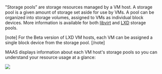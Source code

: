 <!-- deb-2-7-cli
||2.7|2.8|2.9|
|-----:|:-----:|:-----:|:-----:|
|Snap|[CLI](vm-host-storage-pools-snap-2-7-cli/3222) ~ [UI](vm-host-storage-pools-snap-2-7-ui/3223)|[CLI](vm-host-storage-pools-snap-2-8-cli/3224) ~ [UI](vm-host-storage-pools-snap-2-8-ui/3225)|[CLI](vm-host-storage-pools-snap-2-9-cli/3226) ~ [UI](vm-host-storage-pools-snap-2-9-ui/3227)|
|Packages|**CLI** ~ [UI](vm-host-storage-pools-deb-2-7-ui/3229)|[CLI](vm-host-storage-pools-deb-2-8-cli/3230) ~ [UI](vm-host-storage-pools-deb-2-8-ui/3231)|[CLI](vm-host-storage-pools-deb-2-9-cli/3232) ~ [UI](vm-host-storage-pools-deb-2-9-ui/3233)|
 deb-2-7-cli -->

<!-- deb-2-7-ui
||2.7|2.8|2.9|
|-----:|:-----:|:-----:|:-----:|
|Snap|[CLI](vm-host-storage-pools-snap-2-7-cli/3222) ~ [UI](vm-host-storage-pools-snap-2-7-ui/3223)|[CLI](vm-host-storage-pools-snap-2-8-cli/3224) ~ [UI](vm-host-storage-pools-snap-2-8-ui/3225)|[CLI](vm-host-storage-pools-snap-2-9-cli/3226) ~ [UI](vm-host-storage-pools-snap-2-9-ui/3227)|
|Packages|[CLI](vm-host-storage-pools-deb-2-7-cli/3228) ~ |**UI**|[CLI](vm-host-storage-pools-deb-2-8-cli/3230) ~ [UI](vm-host-storage-pools-deb-2-8-ui/3231)|[CLI](vm-host-storage-pools-deb-2-9-cli/3232) ~ [UI](vm-host-storage-pools-deb-2-9-ui/3233)|
 deb-2-7-ui -->

<!-- deb-2-8-cli
||2.7|2.8|2.9|
|-----:|:-----:|:-----:|:-----:|
|Snap|[CLI](vm-host-storage-pools-snap-2-7-cli/3222) ~ [UI](vm-host-storage-pools-snap-2-7-ui/3223)|[CLI](vm-host-storage-pools-snap-2-8-cli/3224) ~ [UI](vm-host-storage-pools-snap-2-8-ui/3225)|[CLI](vm-host-storage-pools-snap-2-9-cli/3226) ~ [UI](vm-host-storage-pools-snap-2-9-ui/3227)|
|Packages|[CLI](vm-host-storage-pools-deb-2-7-cli/3228) ~ [UI](vm-host-storage-pools-deb-2-7-ui/3229)||**CLI** ~ [UI](vm-host-storage-pools-deb-2-8-ui/3231)|[CLI](vm-host-storage-pools-deb-2-9-cli/3232) ~ [UI](vm-host-storage-pools-deb-2-9-ui/3233)|
 deb-2-8-cli -->

<!-- deb-2-8-ui
||2.7|2.8|2.9|
|-----:|:-----:|:-----:|:-----:|
|Snap|[CLI](vm-host-storage-pools-snap-2-7-cli/3222) ~ [UI](vm-host-storage-pools-snap-2-7-ui/3223)|[CLI](vm-host-storage-pools-snap-2-8-cli/3224) ~ [UI](vm-host-storage-pools-snap-2-8-ui/3225)|[CLI](vm-host-storage-pools-snap-2-9-cli/3226) ~ [UI](vm-host-storage-pools-snap-2-9-ui/3227)|
|Packages|[CLI](vm-host-storage-pools-deb-2-7-cli/3228) ~ [UI](vm-host-storage-pools-deb-2-7-ui/3229)|[CLI](vm-host-storage-pools-deb-2-8-cli/3230) ~ |**UI**|[CLI](vm-host-storage-pools-deb-2-9-cli/3232) ~ [UI](vm-host-storage-pools-deb-2-9-ui/3233)|
 deb-2-8-ui -->

<!-- deb-2-9-cli
||2.7|2.8|2.9|
|-----:|:-----:|:-----:|:-----:|
|Snap|[CLI](vm-host-storage-pools-snap-2-7-cli/3222) ~ [UI](vm-host-storage-pools-snap-2-7-ui/3223)|[CLI](vm-host-storage-pools-snap-2-8-cli/3224) ~ [UI](vm-host-storage-pools-snap-2-8-ui/3225)|[CLI](vm-host-storage-pools-snap-2-9-cli/3226) ~ [UI](vm-host-storage-pools-snap-2-9-ui/3227)|
|Packages|[CLI](vm-host-storage-pools-deb-2-7-cli/3228) ~ [UI](vm-host-storage-pools-deb-2-7-ui/3229)|[CLI](vm-host-storage-pools-deb-2-8-cli/3230) ~ [UI](vm-host-storage-pools-deb-2-8-ui/3231)||**CLI** ~ [UI](vm-host-storage-pools-deb-2-9-ui/3233)|
 deb-2-9-cli -->

<!-- deb-2-9-ui
||2.7|2.8|2.9|
|-----:|:-----:|:-----:|:-----:|
|Snap|[CLI](vm-host-storage-pools-snap-2-7-cli/3222) ~ [UI](vm-host-storage-pools-snap-2-7-ui/3223)|[CLI](vm-host-storage-pools-snap-2-8-cli/3224) ~ [UI](vm-host-storage-pools-snap-2-8-ui/3225)|[CLI](vm-host-storage-pools-snap-2-9-cli/3226) ~ [UI](vm-host-storage-pools-snap-2-9-ui/3227)|
|Packages|[CLI](vm-host-storage-pools-deb-2-7-cli/3228) ~ [UI](vm-host-storage-pools-deb-2-7-ui/3229)|[CLI](vm-host-storage-pools-deb-2-8-cli/3230) ~ [UI](vm-host-storage-pools-deb-2-8-ui/3231)|[CLI](vm-host-storage-pools-deb-2-9-cli/3232) ~ |**UI**|
 deb-2-9-ui -->

<!-- snap-2-7-cli
||2.7|2.8|2.9|
|-----:|:-----:|:-----:|:-----:|
|Snap|**CLI** ~ [UI](vm-host-storage-pools-snap-2-7-ui/3223)|[CLI](vm-host-storage-pools-snap-2-8-cli/3224) ~ [UI](vm-host-storage-pools-snap-2-8-ui/3225)|[CLI](vm-host-storage-pools-snap-2-9-cli/3226) ~ [UI](vm-host-storage-pools-snap-2-9-ui/3227)|
|Packages|[CLI](vm-host-storage-pools-deb-2-7-cli/3228) ~ [UI](vm-host-storage-pools-deb-2-7-ui/3229)|[CLI](vm-host-storage-pools-deb-2-8-cli/3230) ~ [UI](vm-host-storage-pools-deb-2-8-ui/3231)|[CLI](vm-host-storage-pools-deb-2-9-cli/3232) ~ [UI](vm-host-storage-pools-deb-2-9-ui/3233)|
 snap-2-7-cli -->

<!-- snap-2-7-ui
||2.7|2.8|2.9|
|-----:|:-----:|:-----:|:-----:|
|Snap|[CLI](vm-host-storage-pools-snap-2-7-cli/3222) ~ |**UI**|[CLI](vm-host-storage-pools-snap-2-8-cli/3224) ~ [UI](vm-host-storage-pools-snap-2-8-ui/3225)|[CLI](vm-host-storage-pools-snap-2-9-cli/3226) ~ [UI](vm-host-storage-pools-snap-2-9-ui/3227)|
|Packages|[CLI](vm-host-storage-pools-deb-2-7-cli/3228) ~ [UI](vm-host-storage-pools-deb-2-7-ui/3229)|[CLI](vm-host-storage-pools-deb-2-8-cli/3230) ~ [UI](vm-host-storage-pools-deb-2-8-ui/3231)|[CLI](vm-host-storage-pools-deb-2-9-cli/3232) ~ [UI](vm-host-storage-pools-deb-2-9-ui/3233)|
 snap-2-7-ui -->

<!-- snap-2-8-cli
||2.7|2.8|2.9|
|-----:|:-----:|:-----:|:-----:|
|Snap|[CLI](vm-host-storage-pools-snap-2-7-cli/3222) ~ [UI](vm-host-storage-pools-snap-2-7-ui/3223)||**CLI** ~ [UI](vm-host-storage-pools-snap-2-8-ui/3225)|[CLI](vm-host-storage-pools-snap-2-9-cli/3226) ~ [UI](vm-host-storage-pools-snap-2-9-ui/3227)|
|Packages|[CLI](vm-host-storage-pools-deb-2-7-cli/3228) ~ [UI](vm-host-storage-pools-deb-2-7-ui/3229)|[CLI](vm-host-storage-pools-deb-2-8-cli/3230) ~ [UI](vm-host-storage-pools-deb-2-8-ui/3231)|[CLI](vm-host-storage-pools-deb-2-9-cli/3232) ~ [UI](vm-host-storage-pools-deb-2-9-ui/3233)|
 snap-2-8-cli -->

<!-- snap-2-8-ui
||2.7|2.8|2.9|
|-----:|:-----:|:-----:|:-----:|
|Snap|[CLI](vm-host-storage-pools-snap-2-7-cli/3222) ~ [UI](vm-host-storage-pools-snap-2-7-ui/3223)|[CLI](vm-host-storage-pools-snap-2-8-cli/3224) ~ |**UI**|[CLI](vm-host-storage-pools-snap-2-9-cli/3226) ~ [UI](vm-host-storage-pools-snap-2-9-ui/3227)|
|Packages|[CLI](vm-host-storage-pools-deb-2-7-cli/3228) ~ [UI](vm-host-storage-pools-deb-2-7-ui/3229)|[CLI](vm-host-storage-pools-deb-2-8-cli/3230) ~ [UI](vm-host-storage-pools-deb-2-8-ui/3231)|[CLI](vm-host-storage-pools-deb-2-9-cli/3232) ~ [UI](vm-host-storage-pools-deb-2-9-ui/3233)|
 snap-2-8-ui -->

<!-- snap-2-9-cli
||2.7|2.8|2.9|
|-----:|:-----:|:-----:|:-----:|
|Snap|[CLI](vm-host-storage-pools-snap-2-7-cli/3222) ~ [UI](vm-host-storage-pools-snap-2-7-ui/3223)|[CLI](vm-host-storage-pools-snap-2-8-cli/3224) ~ [UI](vm-host-storage-pools-snap-2-8-ui/3225)||**CLI** ~ [UI](vm-host-storage-pools-snap-2-9-ui/3227)|
|Packages|[CLI](vm-host-storage-pools-deb-2-7-cli/3228) ~ [UI](vm-host-storage-pools-deb-2-7-ui/3229)|[CLI](vm-host-storage-pools-deb-2-8-cli/3230) ~ [UI](vm-host-storage-pools-deb-2-8-ui/3231)|[CLI](vm-host-storage-pools-deb-2-9-cli/3232) ~ [UI](vm-host-storage-pools-deb-2-9-ui/3233)|
 snap-2-9-cli -->

<!-- snap-2-9-ui
||2.7|2.8|2.9|
|-----:|:-----:|:-----:|:-----:|
|Snap|[CLI](vm-host-storage-pools-snap-2-7-cli/3222) ~ [UI](vm-host-storage-pools-snap-2-7-ui/3223)|[CLI](vm-host-storage-pools-snap-2-8-cli/3224) ~ [UI](vm-host-storage-pools-snap-2-8-ui/3225)|[CLI](vm-host-storage-pools-snap-2-9-cli/3226) ~ |**UI**|
|Packages|[CLI](vm-host-storage-pools-deb-2-7-cli/3228) ~ [UI](vm-host-storage-pools-deb-2-7-ui/3229)|[CLI](vm-host-storage-pools-deb-2-8-cli/3230) ~ [UI](vm-host-storage-pools-deb-2-8-ui/3231)|[CLI](vm-host-storage-pools-deb-2-9-cli/3232) ~ [UI](vm-host-storage-pools-deb-2-9-ui/3233)|
 snap-2-9-ui -->

"Storage pools” are storage resources managed by a VM host. A storage pool is a given amount of storage set aside for use by VMs. A pool can be organized into storage volumes, assigned to VMs as individual block devices. More information is available for both [libvirt](https://libvirt.org/storage.html) and [LXD](https://lxd.readthedocs.io/en/latest/storage/) storage pools.

[note]
For the Beta version of LXD VM hosts, each VM can be assigned a single block device from the storage pool.
[/note]

MAAS displays information about each VM host's storage pools so you can understand your resource usage at a glance:

<a href="https://discourse.maas.io/uploads/default/original/1X/3387f256f9bd02f7fc2079f119377305256973c8.jpeg" target = "_blank"><img src="https://discourse.maas.io/uploads/default/original/1X/3387f256f9bd02f7fc2079f119377305256973c8.jpeg"></a>
